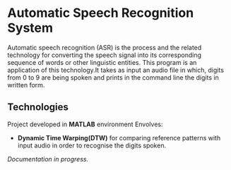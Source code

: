 # Automatic Speech Recognition System

Automatic speech recognition (ASR) is the process and the related technology for converting the speech signal into its corresponding sequence of words or other linguistic entities.
This program is an application of this technology.It takes as input an audio file in which, digits from 0 to 9 are being spoken and prints in the command line the digits in written form.

## Technologies

Project developed in **MATLAB** environment
Envolves:
* **Dynamic Time Warping(DTW)** for comparing reference patterns with input audio in order to recognise the digits spoken.



*Documentation in progress.*
